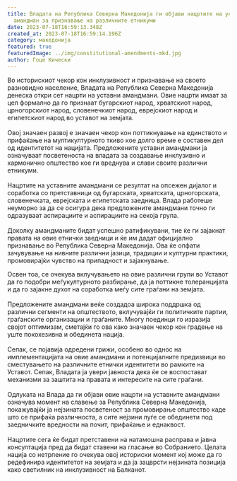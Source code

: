 ```yaml
---
title: Владата на Република Северна Македонија ги објави нацртите на уставниот
  амандман за признавање на различните етникуми
date: 2023-07-18T16:59:13.348Z
created_at: 2023-07-18T16:59:14.196Z
category: македонија
featured: true
featuredImage: ../img/constitutional-amendments-mkd.jpg
author: Гоце Кически
---
```

Во историскиот чекор кон инклузивност и признавање на своето разновидно население, Владата на Република Северна Македонија денеска откри сет нацрти на уставни амандмани. Овие нацрти имаат за цел формално да го признаат бугарскиот народ, хрватскиот народ, црногорскиот народ, словенечкиот народ, еврејскиот народ и египетскиот народ во уставот на земјата. \
\
Овој значаен развој е значаен чекор кон поттикнување на единството и прифаќање на мултикултурното ткиво кое долго време е составен дел од идентитетот на нацијата. Предложените уставни амандмани ја означуваат посветеноста на владата за создавање инклузивно и хармонично општество кое ги вреднува и слави своите различни етникуми. \
\
Нацртите на уставните амандмани се резултат на опсежен дијалог и соработка со претставници од бугарската, хрватската, црногорската, словенечката, еврејската и египетската заедница. Влада работеше неуморно за да се осигура дека предложените амандмани точно ги одразуваат аспирациите и аспирациите на секоја група.\
\
Доколку амандманите бидат успешно ратификувани, тие ќе ги зајакнат правата на овие етнички заедници и ќе им дадат официјално признавање во Република Северна Македонија. Ова ќе опфати зачувување на нивните различни јазици, традиции и културни практики, промовирајќи чувство на припадност и зајакнување.

Освен тоа, се очекува вклучувањето на овие различни групи во Уставот да го подобри меѓукултурното разбирање, да ја поттикне толеранцијата и да го зајакне духот на соработка меѓу сите граѓани на земјата.\
\
Предложените амандмани веќе создадоа широка поддршка од различни сегменти на општеството, вклучувајќи ги политичките партии, граѓанските организации и граѓаните. Многу поединци го изразија својот оптимизам, сметајќи го ова како значаен чекор кон градење на уште покохезивна и обединета нација.\
\
Сепак, се појавија одредени грижи, особено во однос на имплементацијата на овие амандмани и потенцијалните предизвици во сместувањето на различните етнички идентитети во рамките на Уставот. Сепак, Владата ја увери јавноста дека ќе се воспостават механизми за заштита на правата и интересите на сите граѓани.\
\
Одлуката на Влада да ги објави овие нацрти на уставните амандмани означува момент на славење за Република Северна Македонија, покажувајќи ја нејзината посветеност за промовирање општество каде што се прифаќа различноста, а сите нејзини луѓе се обединети под заедничките вредности на почит, прифаќање и еднаквост.\
\
Нацртите сега ќе бидат претставени на натамошна расправа и јавна консултација пред да бидат ставени на гласање во Собранието. Целата нација со нетрпение го очекува овој историски момент кој може да го редефинира идентитетот на земјата и да ја зацврсти нејзината позиција како светилник на инклузивност на Балканот.